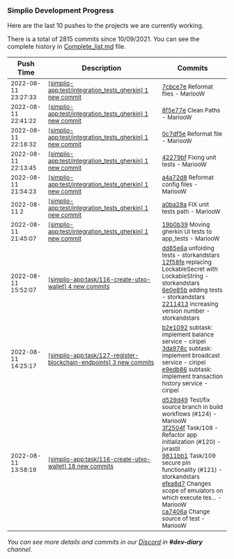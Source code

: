 
### Simplio Development Progress

Here are the last 10 pushes to the projects we are currently working.

There is a total of 2815 commits since 10/09/2021. You can see the complete history in
 [Complete_list.md](Complete_list.md) file.

| Push Time | Description | Commits |
| --- | --- | --- |
| <sub>2022-08-11 23:27:33</sub> | <sub>[[simplio-app:test/integration\_tests\_gherkin] 1 new commit](https://github.com/SimplioOfficial/simplio-app/commit/7cbce7e4c2681a48f892d9214775e5e7c08bac73)</sub> | <sub>[7cbce7e](https://github.com/SimplioOfficial/simplio-app/commit/7cbce7e4c2681a48f892d9214775e5e7c08bac73) Reformat files - MariooW</sub> |
| <sub>2022-08-11 22:41:22</sub> | <sub>[[simplio-app:test/integration\_tests\_gherkin] 1 new commit](https://github.com/SimplioOfficial/simplio-app/commit/8f5e77ecde65c05ed7c4112567c6d7d0a9affdd7)</sub> | <sub>[8f5e77e](https://github.com/SimplioOfficial/simplio-app/commit/8f5e77ecde65c05ed7c4112567c6d7d0a9affdd7) Clean Paths - MariooW</sub> |
| <sub>2022-08-11 22:18:32</sub> | <sub>[[simplio-app:test/integration\_tests\_gherkin] 1 new commit](https://github.com/SimplioOfficial/simplio-app/commit/0c7df5ec337c96623471190173c3bbfdd56f0e26)</sub> | <sub>[0c7df5e](https://github.com/SimplioOfficial/simplio-app/commit/0c7df5ec337c96623471190173c3bbfdd56f0e26) Reformat file - MariooW</sub> |
| <sub>2022-08-11 22:13:45</sub> | <sub>[[simplio-app:test/integration\_tests\_gherkin] 1 new commit](https://github.com/SimplioOfficial/simplio-app/commit/42279bfdbc5cb70fa23e04976a83f78594e33623)</sub> | <sub>[42279bf](https://github.com/SimplioOfficial/simplio-app/commit/42279bfdbc5cb70fa23e04976a83f78594e33623) Fixing unit tests - MariooW</sub> |
| <sub>2022-08-11 21:54:23</sub> | <sub>[[simplio-app:test/integration\_tests\_gherkin] 1 new commit](https://github.com/SimplioOfficial/simplio-app/commit/a4a72d8fb03a75c9e71931d01a9624a1add5d6f0)</sub> | <sub>[a4a72d8](https://github.com/SimplioOfficial/simplio-app/commit/a4a72d8fb03a75c9e71931d01a9624a1add5d6f0) Reformat config files - MariooW</sub> |
| <sub>2022-08-11 2</sub> | <sub>[[simplio-app:test/integration\_tests\_gherkin] 1 new commit](https://github.com/SimplioOfficial/simplio-app/commit/a0ba28ac6903fec8a5d2816fe895fabf0cbd8b5d)</sub> | <sub>[a0ba28a](https://github.com/SimplioOfficial/simplio-app/commit/a0ba28ac6903fec8a5d2816fe895fabf0cbd8b5d) FIX unit tests path - MariooW</sub> |
| <sub>2022-08-11 21:45:07</sub> | <sub>[[simplio-app:test/integration\_tests\_gherkin] 1 new commit](https://github.com/SimplioOfficial/simplio-app/commit/19b0b3972fe788f73cd5871e854b48913dada6be)</sub> | <sub>[19b0b39](https://github.com/SimplioOfficial/simplio-app/commit/19b0b3972fe788f73cd5871e854b48913dada6be) Moving gherkin UI tests to app_tests - MariooW</sub> |
| <sub>2022-08-11 15:52:07</sub> | <sub>[[simplio-app:task/116\-create\-utxo\-wallet] 4 new commits](https://github.com/SimplioOfficial/simplio-app/compare/6a7807209a11...2211413ef6a6)</sub> | <sub>[dd85e6a](https://github.com/SimplioOfficial/simplio-app/commit/dd85e6ab04ed7bbdcb529abedbeb7d81009f7a94) unfolding tests - storkandstars<br>[12f58fe](https://github.com/SimplioOfficial/simplio-app/commit/12f58fede34a720309b4ecb36056f4e0e8f6f7b7) replacing LockableSecret with LockableString - storkandstars<br>[6e0e85b](https://github.com/SimplioOfficial/simplio-app/commit/6e0e85bc8194546c0f74bbb505e15da8b473702b) adding tests - storkandstars<br>[2211413](https://github.com/SimplioOfficial/simplio-app/commit/2211413ef6a63c17edf9db51236a77902d17b63c) increasing version number - storkandstars</sub> |
| <sub>2022-08-11 14:25:17</sub> | <sub>[[simplio-app:task/127\-register\-blockchain\-endpoints] 3 new commits](https://github.com/SimplioOfficial/simplio-app/compare/001348aec299...e9edb86b8cee)</sub> | <sub>[b2e1092](https://github.com/SimplioOfficial/simplio-app/commit/b2e109247d19d166b4a2814ad6d932bfb5151ed0) subtask: implement balance service - ciripel<br>[3da978c](https://github.com/SimplioOfficial/simplio-app/commit/3da978ca0572810e9af1d847c0803c07821b1864) subtask: implement broadcast service - ciripel<br>[e9edb86](https://github.com/SimplioOfficial/simplio-app/commit/e9edb86b8cee1280d6333d61b277ad4862f51a97) subtask: implement transaction history service - ciripel</sub> |
| <sub>2022-08-11 13:58:19</sub> | <sub>[[simplio-app:task/116\-create\-utxo\-wallet] 18 new commits](https://github.com/SimplioOfficial/simplio-app/compare/dd5f0574fee9...6a7807209a11)</sub> | <sub>[d529d49](https://github.com/SimplioOfficial/simplio-app/commit/d529d4983908adcad411c4ead03189c7b378d794) Test/fix source branch in build workflows (#124) - MariooW<br>[3f2504f](https://github.com/SimplioOfficial/simplio-app/commit/3f2504fb6f805c747ceb88df501dbadce283e6c6) Task/108 - Refactor app initialization (#120) - jvrastil<br>[9811bb1](https://github.com/SimplioOfficial/simplio-app/commit/9811bb12e0175fae7bcb961f717f10fed246e46f) Task/109 secure pin functionality (#121) - storkandstars<br>[efea8d7](https://github.com/SimplioOfficial/simplio-app/commit/efea8d7f9cb1953b668842815f30cfdf21238f7f) Changes scope of emulators on which execute tes... - MariooW<br>[ca7406a](https://github.com/SimplioOfficial/simplio-app/commit/ca7406a23c81d63a16b816125e95158ed94b7ce9) Change source of test - MariooW</sub> |

_You can see more details and commits in our [Discord](https://discord.gg/aKhjuwZmdP) in **#dev-diary** channel._
